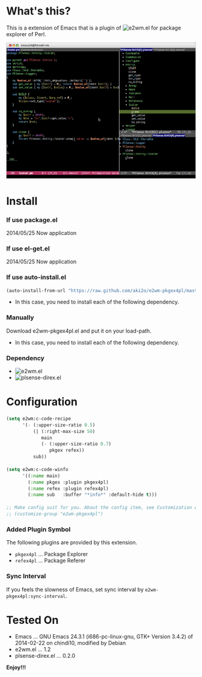 # What's this?

This is a extension of Emacs that is a plugin of ![e2wm.el](https://github.com/kiwanami/emacs-window-manager) for package explorer of Perl.  

![demo](image/demo.png)

# Install

### If use package.el

2014/05/25 Now application

### If use el-get.el

2014/05/25 Now application

### If use auto-install.el

```lisp
(auto-install-from-url "https://raw.github.com/aki2o/e2wm-pkgex4pl/master/e2wm-pkgex4pl.el")
```
-   In this case, you need to install each of the following dependency.

### Manually

Download e2wm-pkgex4pl.el and put it on your load-path.  
-   In this case, you need to install each of the following dependency.

### Dependency

-   ![e2wm.el](https://github.com/kiwanami/emacs-window-manager)
-   ![plsense-direx.el](https://github.com/aki2o/plsense-direx)

# Configuration

```lisp
(setq e2wm:c-code-recipe
      '(- (:upper-size-ratio 0.5)
          (| (:right-max-size 50)
             main
             (- (:upper-size-ratio 0.7)
                pkgex refex))
          sub))

(setq e2wm:c-code-winfo
      '((:name main)
        (:name pkgex :plugin pkgex4pl)
        (:name refex :plugin refex4pl)
        (:name sub   :buffer "*info*" :default-hide t)))

;; Make config suit for you. About the config item, see Customization or eval the following sexp.
;; (customize-group "e2wm-pkgex4pl")
```

### Added Plugin Symbol

The following plugins are provided by this extension.  
-   `pkgex4pl` &#x2026; Package Explorer
-   `refex4pl` &#x2026; Package Referer

### Sync Interval

If you feels the slowness of Emacs, set sync interval by `e2wm-pkgex4pl:sync-interval`.  

# Tested On

-   Emacs &#x2026; GNU Emacs 24.3.1 (i686-pc-linux-gnu, GTK+ Version 3.4.2) of 2014-02-22 on chindi10, modified by Debian
-   e2wm.el &#x2026; 1.2
-   plsense-direx.el &#x2026; 0.2.0

**Enjoy!!!**
